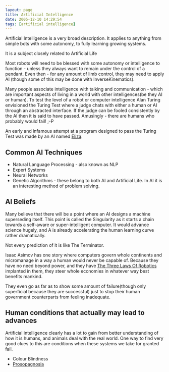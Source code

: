 ```yaml
---
layout: page
title: Artificial Intelligence
date: 2005-12-10 14:29:54
tags: [artificial intelligence]
---
```

Artificial Intelligence is a very broad description. It applies to anything from simple bots with some autonomy, to fully learning growing systems.

It is a subject closely related to Artificial Life

Most robots will need to be blessed with some autonomy or intelligence to function - unless they always want to remain under the control of a pendant. Even then - for any amount of limb control, they may need to apply AI (though some of this may be done with InverseKinematics).

Many people associate intelligence with talking and communication - which are important aspects of living in a world with other intelligences(be they AI or human). To test the level of a robot or computer intelligence Alan Turing envisioned the Turing Test where a judge chats with either a human or AI through an abstracted interface. If the judge can be fooled consistently by the AI then it is said to have passed. Amusingly - there are humans who probably would fail! ;-P

An early and infamous attempt at a program designed to pass the Turing Test was made by an AI named [Eliza](/wiki/eliza.html "Eliza").

## Common AI Techniques

- Natural Language Processing - also known as NLP
- Expert Systems
- Neural Networks
- Genetic Algorithms - these belong to both AI and Artificial Life. In AI it is an interesting method of problem solving.

## AI Beliefs

Many believe that there will be a point where an AI designs a machine superseding itself. This point is called the Singularity as it starts a chain towards a self-aware or super-intelligent computer. It would advance science hugely, and A is already accelerating the human learning curve rather dramatically.

Not every prediction of it is like The Terminator.

Isaac Asimov has one story where computers govern whole continents and micromanage in a way a human would never be capable of. Because they have no need beyond power, and they have [The Three Laws Of Robotics](/wiki/the_three_laws_of_robotics.html "The Three Laws Of Robotics") implanted in them, they steer whole economies in whatever way best benefits mankind.

They even go as far as to show some amount of failure(though only superficial because they are successful) just to stop their human government counterparts from feeling inadequate.

## Human conditions that actually may lead to advances

Artificial intelligence clearly has a lot to gain from better understanding of how it is humans, and animals deal with the real world. One way to find very good clues to this are conditions when these systems we take for granted fail.

- Colour Blindness
- [Prosopagnosia](/wiki/prosopagnosia.html "A human disability to see faces")
